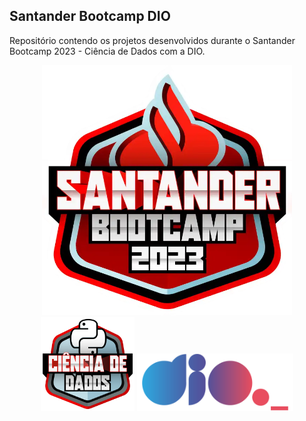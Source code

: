 ## Santander Bootcamp DIO

Repositório contendo os projetos desenvolvidos durante o Santander Bootcamp 2023 - Ciência de Dados com a DIO.
<div align = "center">
<img width='400' height='400' src="/Imagens/Santander Bootcamp Logo.webp">
</div>

<div style "display: inline" align="center">
<img width='150' height='150' src="/Imagens/Santander Dados Logo.webp">
<img width='250' src="/Imagens/logo DIO.webp">
</div>
